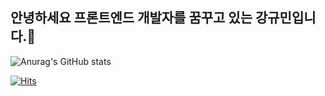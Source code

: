 ## 안녕하세요 프론트엔드 개발자를 꿈꾸고 있는 강규민입니다.👋


![Anurag's GitHub stats](https://github-readme-stats.vercel.app/api?username=jattett&show_icons=true&theme=radical)




[![Hits](https://hits.seeyoufarm.com/api/count/incr/badge.svg?url=https%3A%2F%2Fgithub.com%2Fgjbae1212%2Fhit-counter)](https://hits.seeyoufarm.com)
